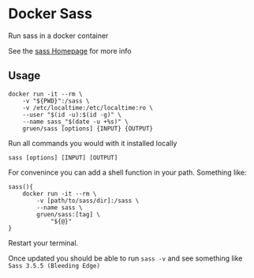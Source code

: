 # Docker Sass

Run sass in a docker container

See the [sass Homepage](http://sass-lang.com/) for more info

## Usage

```shell
docker run -it --rm \
    -v "${PWD}":/sass \
    -v /etc/localtime:/etc/localtime:ro \
    --user "$(id -u):$(id -g)" \
    --name sass_"$(date -u +%s)" \
    gruen/sass [options] {INPUT} {OUTPUT}
```

Run all commands you would with it installed locally

`sass [options] [INPUT] [OUTPUT]`

For convenince you can add a shell function in your path. Something like:

```shell
sass(){
    docker run -it --rm \
        -v [path/to/sass/dir]:/sass \
        --name sass \
        gruen/sass:[tag] \
            "${@}"
}
```

Restart your terminal.

Once updated you should be able to run `sass -v` and see something like `Sass 3.5.5 (Bleeding Edge)`

